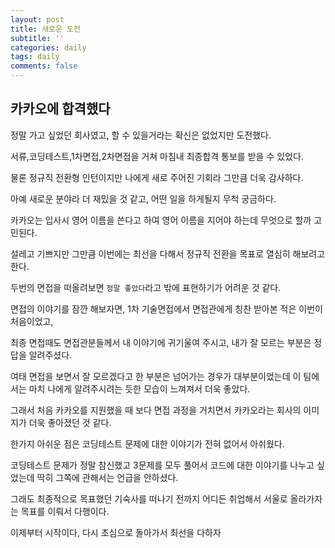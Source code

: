 ```yaml
---
layout: post
title: 새로운 도전
subtitle: ''
categories: daily
tags: daily
comments: false
---
```


## 카카오에 합격했다 ##

정말 가고 싶었던 회사였고, 할 수 있을거라는 확신은 없었지만 도전했다.

서류,코딩테스트,1차면접,2차면접을 거쳐 마침내 최종합격 통보를 받을 수 있었다.

물론 정규직 전환형 인턴이지만 나에게 새로 주어진 기회라 그만큼 더욱 감사하다.

아예 새로운 분야라 더 재밌을 것 같고, 어떤 일을 하게될지 무척 궁금하다.

카카오는 입사시 영어 이름을 쓴다고 하여 영어 이름을 지어야 하는데 무엇으로 할까 고민된다.

설레고 기쁘지만 그만큼 이번에는 최선을 다해서 정규직 전환을 목표로 열심히 해보려고 한다.

두번의 면접을 떠올려보면 `정말 좋았다`라고 밖에 표현하기가 어려운 것 같다.

면접의 이야기를 잠깐 해보자면, 1차 기술면접에서 면접관에게 칭찬 받아본 적은 이번이 처음이었고,

최종 면접때도 면접관분들께서 내 이야기에 귀기울여 주시고, 내가 잘 모르는 부분은 정답을 알려주셨다.

여태 면접을 보면서 잘 모르겠다고 한 부분은 넘어가는 경우가 대부분이었는데 이 팀에서는 마치 나에게 알려주시려는 듯한 모습이 느껴져서 더욱 좋았다.

그래서 처음 카카오를 지원했을 때 보다 면접 과정을 거치면서 카카오라는 회사의 이미지가 더욱 좋아졌던 것 같다.

한가지 아쉬운 점은 코딩테스트 문제에 대한 이야기가 전혀 없어서 아쉬웠다.

코딩테스트 문제가 정말 참신했고 3문제를 모두 풀어서 코드에 대한 이야기를 나누고 싶었는데 딱히 그쪽에 관해서는 언급을 안하셨다.

그래도 최종적으로 목표했던 기숙사를 떠나기 전까지 어디든 취업해서 서울로 올라가자는 목표를 이뤄서 다행이다.

이제부터 시작이다, 다시 초심으로 돌아가서 최선을 다하자